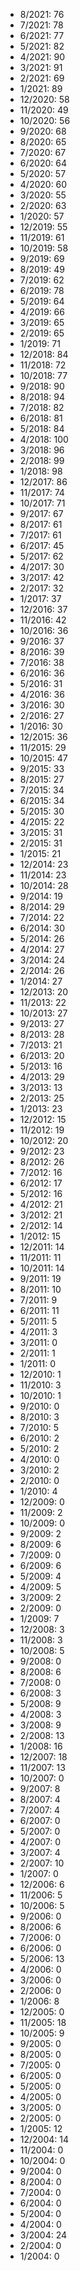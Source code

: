 *  8/2021: 76
*  7/2021: 78
*  6/2021: 77
*  5/2021: 82
*  4/2021: 90
*  3/2021: 91
*  2/2021: 69
*  1/2021: 89
*  12/2020: 58
*  11/2020: 49
*  10/2020: 56
*  9/2020: 68
*  8/2020: 65
*  7/2020: 67
*  6/2020: 64
*  5/2020: 57
*  4/2020: 60
*  3/2020: 55
*  2/2020: 63
*  1/2020: 57
*  12/2019: 55
*  11/2019: 61
*  10/2019: 58
*  9/2019: 69
*  8/2019: 49
*  7/2019: 62
*  6/2019: 78
*  5/2019: 64
*  4/2019: 66
*  3/2019: 65
*  2/2019: 65
*  1/2019: 71
*  12/2018: 84
*  11/2018: 72
*  10/2018: 77
*  9/2018: 90
*  8/2018: 94
*  7/2018: 82
*  6/2018: 81
*  5/2018: 84
*  4/2018: 100
*  3/2018: 96
*  2/2018: 99
*  1/2018: 98
*  12/2017: 86
*  11/2017: 74
*  10/2017: 71
*  9/2017: 67
*  8/2017: 61
*  7/2017: 61
*  6/2017: 45
*  5/2017: 62
*  4/2017: 30
*  3/2017: 42
*  2/2017: 32
*  1/2017: 37
*  12/2016: 37
*  11/2016: 42
*  10/2016: 36
*  9/2016: 37
*  8/2016: 39
*  7/2016: 38
*  6/2016: 36
*  5/2016: 31
*  4/2016: 36
*  3/2016: 30
*  2/2016: 27
*  1/2016: 30
*  12/2015: 36
*  11/2015: 29
*  10/2015: 47
*  9/2015: 33
*  8/2015: 27
*  7/2015: 34
*  6/2015: 34
*  5/2015: 30
*  4/2015: 22
*  3/2015: 31
*  2/2015: 31
*  1/2015: 21
*  12/2014: 23
*  11/2014: 23
*  10/2014: 28
*  9/2014: 19
*  8/2014: 29
*  7/2014: 22
*  6/2014: 30
*  5/2014: 26
*  4/2014: 27
*  3/2014: 24
*  2/2014: 26
*  1/2014: 27
*  12/2013: 20
*  11/2013: 22
*  10/2013: 27
*  9/2013: 27
*  8/2013: 28
*  7/2013: 21
*  6/2013: 20
*  5/2013: 16
*  4/2013: 29
*  3/2013: 13
*  2/2013: 25
*  1/2013: 23
*  12/2012: 15
*  11/2012: 19
*  10/2012: 20
*  9/2012: 23
*  8/2012: 26
*  7/2012: 16
*  6/2012: 17
*  5/2012: 16
*  4/2012: 21
*  3/2012: 21
*  2/2012: 14
*  1/2012: 15
*  12/2011: 14
*  11/2011: 11
*  10/2011: 14
*  9/2011: 19
*  8/2011: 10
*  7/2011: 9
*  6/2011: 11
*  5/2011: 5
*  4/2011: 3
*  3/2011: 0
*  2/2011: 1
*  1/2011: 0
*  12/2010: 1
*  11/2010: 3
*  10/2010: 1
*  9/2010: 0
*  8/2010: 3
*  7/2010: 5
*  6/2010: 2
*  5/2010: 2
*  4/2010: 0
*  3/2010: 2
*  2/2010: 0
*  1/2010: 4
*  12/2009: 0
*  11/2009: 2
*  10/2009: 0
*  9/2009: 2
*  8/2009: 6
*  7/2009: 0
*  6/2009: 6
*  5/2009: 4
*  4/2009: 5
*  3/2009: 2
*  2/2009: 0
*  1/2009: 7
*  12/2008: 3
*  11/2008: 3
*  10/2008: 5
*  9/2008: 0
*  8/2008: 6
*  7/2008: 0
*  6/2008: 3
*  5/2008: 9
*  4/2008: 3
*  3/2008: 9
*  2/2008: 13
*  1/2008: 16
*  12/2007: 18
*  11/2007: 13
*  10/2007: 0
*  9/2007: 8
*  8/2007: 4
*  7/2007: 4
*  6/2007: 0
*  5/2007: 0
*  4/2007: 0
*  3/2007: 4
*  2/2007: 10
*  1/2007: 0
*  12/2006: 6
*  11/2006: 5
*  10/2006: 5
*  9/2006: 0
*  8/2006: 6
*  7/2006: 0
*  6/2006: 0
*  5/2006: 13
*  4/2006: 0
*  3/2006: 0
*  2/2006: 0
*  1/2006: 8
*  12/2005: 0
*  11/2005: 18
*  10/2005: 9
*  9/2005: 0
*  8/2005: 0
*  7/2005: 0
*  6/2005: 0
*  5/2005: 0
*  4/2005: 0
*  3/2005: 0
*  2/2005: 0
*  1/2005: 12
*  12/2004: 14
*  11/2004: 0
*  10/2004: 0
*  9/2004: 0
*  8/2004: 0
*  7/2004: 0
*  6/2004: 0
*  5/2004: 0
*  4/2004: 0
*  3/2004: 24
*  2/2004: 0
*  1/2004: 0